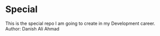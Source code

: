 # Special
This is the special repo I am going to create in my Development career.
Author: Danish Ali Ahmad
